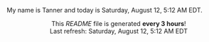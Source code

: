 My name is Tanner and today is Saturday, August 12, 5:12 AM EDT.

<p align="center">This <i>README</i> file is generated <b>every 3 hours</b>!</br>Last refresh: Saturday, August 12, 5:12 AM EDT<br /></p>
